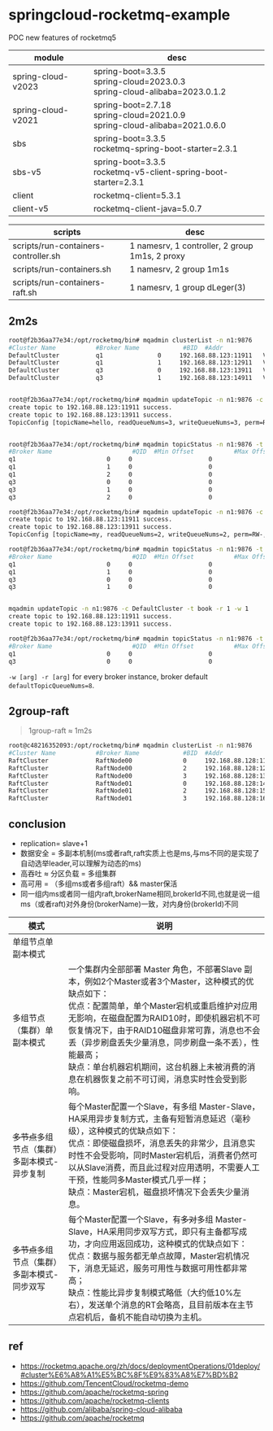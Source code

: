 # springcloud-rocketmq-example

POC new features of rocketmq5

| module             | desc                                                                                 |
|--------------------|--------------------------------------------------------------------------------------|
| spring-cloud-v2023 | spring-boot=3.3.5  <br/> spring-cloud=2023.0.3 <br/> spring-cloud-alibaba=2023.0.1.2 |
| spring-cloud-v2021 | spring-boot=2.7.18 <br/> spring-cloud=2021.0.9 <br/> spring-cloud-alibaba=2021.0.6.0 |
| sbs                | spring-boot=3.3.5  <br/> rocketmq-spring-boot-starter=2.3.1                          |
| sbs-v5             | spring-boot=3.3.5  <br/> rocketmq-v5-client-spring-boot-starter=2.3.1                |
| client             | rocketmq-client=5.3.1                                                                |
| client-v5          | rocketmq-client-java=5.0.7                                                           |

| scripts                               | desc                                           |
|---------------------------------------|------------------------------------------------|
| scripts/run-containers-controller.sh  | 1 namesrv, 1 controller, 2 group 1m1s, 2 proxy |
| scripts/run-containers.sh             | 1 namesrv, 2 group 1m1s                        |
| scripts/run-containers-raft.sh        | 1 namesrv, 1 group dLeger(3)                   |

## 2m2s

```bash
root@f2b36aa77e34:/opt/rocketmq/bin# mqadmin clusterList -n n1:9876
#Cluster Name           #Broker Name            #BID  #Addr                  #Version              #InTPS(LOAD)     #OutTPS(LOAD)  #Timer(Progress)        #PCWait(ms)  #Hour         #SPACE    #ACTIVATED
DefaultCluster          q1               0     192.168.88.123:11911   V5_3_0                 0.00(0,0ms)       0.00(0,0ms)  0-0(0.0w, 0.0, 0.0)               0  480097.14     0.0100          true
DefaultCluster          q1               1     192.168.88.123:12911   V5_3_0                 0.00(0,0ms)       0.00(0,0ms)  2-0(0.0w, 0.0, 0.0)               0  480097.14     0.0100         false
DefaultCluster          q3               0     192.168.88.123:13911   V5_3_0                 0.00(0,0ms)       0.00(0,0ms)  1-0(0.0w, 0.0, 0.0)               0  480097.14     0.0100          true
DefaultCluster          q3               1     192.168.88.123:14911   V5_3_0                 0.00(0,0ms)       0.00(0,0ms)  3-0(0.0w, 0.0, 0.0)               0  480097.14     0.0100         false


root@f2b36aa77e34:/opt/rocketmq/bin# mqadmin updateTopic -n n1:9876 -c DefaultCluster -t hello -r 3 -w 3
create topic to 192.168.88.123:11911 success.
create topic to 192.168.88.123:13911 success.
TopicConfig [topicName=hello, readQueueNums=3, writeQueueNums=3, perm=RW-, topicFilterType=SINGLE_TAG, topicSysFlag=0, order=false, attributes={}]


root@f2b36aa77e34:/opt/rocketmq/bin# mqadmin topicStatus -n n1:9876 -t hello
#Broker Name                      #QID  #Min Offset           #Max Offset             #Last Updated
q1                         0     0                     0                       
q1                         1     0                     0                       
q1                         2     0                     0                       
q3                         0     0                     0                       
q3                         1     0                     0                       
q3                         2     0                     0                       

root@f2b36aa77e34:/opt/rocketmq/bin# mqadmin updateTopic -n n1:9876 -c DefaultCluster -t my -r 2 -w 2
create topic to 192.168.88.123:11911 success.
create topic to 192.168.88.123:13911 success.
TopicConfig [topicName=my, readQueueNums=2, writeQueueNums=2, perm=RW-, topicFilterType=SINGLE_TAG, topicSysFlag=0, order=false, attributes={}]

root@f2b36aa77e34:/opt/rocketmq/bin# mqadmin topicStatus -n n1:9876 -t my
#Broker Name                      #QID  #Min Offset           #Max Offset             #Last Updated
q1                         0     0                     0                       
q1                         1     0                     0                       
q3                         0     0                     0                       
q3                         1     0                     0                       


mqadmin updateTopic -n n1:9876 -c DefaultCluster -t book -r 1 -w 1
create topic to 192.168.88.123:11911 success.
create topic to 192.168.88.123:13911 success.

root@f2b36aa77e34:/opt/rocketmq/bin# mqadmin topicStatus -n n1:9876 -t book
#Broker Name                      #QID  #Min Offset           #Max Offset             #Last Updated
q1                         0     0                     0                       
q3                         0     0                     0                       
```

`-w [arg] -r [arg]` for every broker instance, broker default `defaultTopicQueueNums=8`.

## 2group-raft

> 1group-raft ≈ 1m2s

```bash
root@c48216352093:/opt/rocketmq/bin# mqadmin clusterList -n n1:9876
#Cluster Name           #Broker Name            #BID  #Addr                  #Version              #InTPS(LOAD)     #OutTPS(LOAD)  #Timer(Progress)        #PCWait(ms)  #Hour         #SPACE    #ACTIVATED
RaftCluster             RaftNode00              0     192.168.88.128:11911   V5_3_0                 0.00(0,0ms)       0.00(0,0ms)  0-0(0.0w, 0.0, 0.0)               0  480099.47     0.0100          true
RaftCluster             RaftNode00              2     192.168.88.128:12911   V5_3_0                 0.00(0,0ms)       0.00(0,0ms)  1-0(0.0w, 0.0, 0.0)               0  480099.47     0.0100         false
RaftCluster             RaftNode00              3     192.168.88.128:13911   V5_3_0                 0.00(0,0ms)       0.00(0,0ms)  2-0(0.0w, 0.0, 0.0)               0  480099.47     0.0100         false
RaftCluster             RaftNode01              0     192.168.88.128:14911   V5_3_0                 0.00(0,0ms)       0.00(0,0ms)  0-0(0.0w, 0.0, 0.0)               0  480099.47     0.0100          true
RaftCluster             RaftNode01              2     192.168.88.128:15911   V5_3_0                 0.00(0,0ms)       0.00(0,0ms)  3-0(0.0w, 0.0, 0.0)               0  480099.47     0.0100         false
RaftCluster             RaftNode01              3     192.168.88.128:16911   V5_3_0                 0.00(0,0ms)       0.00(0,0ms)  604757-0(0.0w, 0.0, 0.0)            0  480099.47     0.0100         false
```

## conclusion

- replication= slave+1
- 数据安全 = 多副本机制(ms或者raft,raft实质上也是ms,与ms不同的是实现了自动选举leader,可以理解为动态的ms)
- 高吞吐 ≈ 分区负载 = 多组集群
- 高可用 = （多组ms或者多组raft）&& master保活
- 同一组内ms或者同一组内raft,brokerName相同,brokerId不同,也就是说一组ms（或者raft)对外身份(brokerName)一致，对内身份(brokerId)不同

| 模式                              | 说明                                                                                                                                                                                                                                                                                                                                                                                                             |
|-----------------------------------|------------------------------------------------------------------------------------------------------------------------------------------------------------------------------------------------------------------------------------------------------------------------------------------------------------------------------------------------------------------------------------------------------------------|
| 单组节点单副本模式                |                                                                                                                                                                                                                                                                                                                                                                                                                  |
| 多组节点（集群）单副本模式        | 一个集群内全部部署 Master 角色，不部署Slave 副本，例如2个Master或者3个Master，这种模式的优缺点如下： <br/>优点：配置简单，单个Master宕机或重启维护对应用无影响，在磁盘配置为RAID10时，即使机器宕机不可恢复情况下，由于RAID10磁盘非常可靠，消息也不会丢（异步刷盘丢失少量消息，同步刷盘一条不丢），性能最高； <br/>缺点：单台机器宕机期间，这台机器上未被消费的消息在机器恢复之前不可订阅，消息实时性会受到影响。 |
| ~~多节点~~多组节点（集群）多副本模式-异步复制 | 每个Master配置一个Slave，有多组 Master-Slave，HA采用异步复制方式，主备有短暂消息延迟（毫秒级），这种模式的优缺点如下：  <br/>优点：即使磁盘损坏，消息丢失的非常少，且消息实时性不会受影响，同时Master宕机后，消费者仍然可以从Slave消费，而且此过程对应用透明，不需要人工干预，性能同多Master模式几乎一样；  <br/>缺点：Master宕机，磁盘损坏情况下会丢失少量消息。                                                |
| ~~多节点~~多组节点（集群）多副本模式-同步双写 | 每个Master配置一个Slave，有~~多对~~多组 Master-Slave，HA采用同步双写方式，即只有主备都写成功，才向应用返回成功，这种模式的优缺点如下：  <br/>优点：数据与服务都无单点故障，Master宕机情况下，消息无延迟，服务可用性与数据可用性都非常高；  <br/>缺点：性能比异步复制模式略低（大约低10%左右），发送单个消息的RT会略高，且目前版本在主节点宕机后，备机不能自动切换为主机。                                                |



## ref
- <https://rocketmq.apache.org/zh/docs/deploymentOperations/01deploy/#cluster%E6%A8%A1%E5%BC%8F%E9%83%A8%E7%BD%B2>
- <https://github.com/TencentCloud/rocketmq-demo>
- <https://github.com/apache/rocketmq-spring>
- <https://github.com/apache/rocketmq-clients>
- <https://github.com/alibaba/spring-cloud-alibaba>
- <https://github.com/apache/rocketmq>
